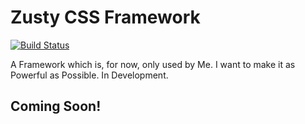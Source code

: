 # Zusty CSS Framework
[![Build Status](https://travis-ci.com/sarsamurmu/zusty.svg?branch=master)](https://travis-ci.com/sarsamurmu/zusty)


A Framework which is, for now, only used by Me. I want to make it as Powerful as Possible. In Development.
## Coming Soon!

